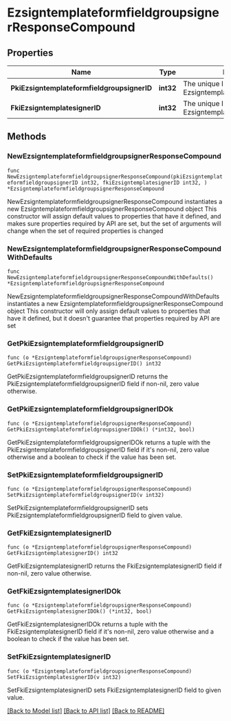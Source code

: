 # EzsigntemplateformfieldgroupsignerResponseCompound

## Properties

Name | Type | Description | Notes
------------ | ------------- | ------------- | -------------
**PkiEzsigntemplateformfieldgroupsignerID** | **int32** | The unique ID of the Ezsigntemplateformfieldgroupsigner | 
**FkiEzsigntemplatesignerID** | **int32** | The unique ID of the Ezsigntemplatesigner | 

## Methods

### NewEzsigntemplateformfieldgroupsignerResponseCompound

`func NewEzsigntemplateformfieldgroupsignerResponseCompound(pkiEzsigntemplateformfieldgroupsignerID int32, fkiEzsigntemplatesignerID int32, ) *EzsigntemplateformfieldgroupsignerResponseCompound`

NewEzsigntemplateformfieldgroupsignerResponseCompound instantiates a new EzsigntemplateformfieldgroupsignerResponseCompound object
This constructor will assign default values to properties that have it defined,
and makes sure properties required by API are set, but the set of arguments
will change when the set of required properties is changed

### NewEzsigntemplateformfieldgroupsignerResponseCompoundWithDefaults

`func NewEzsigntemplateformfieldgroupsignerResponseCompoundWithDefaults() *EzsigntemplateformfieldgroupsignerResponseCompound`

NewEzsigntemplateformfieldgroupsignerResponseCompoundWithDefaults instantiates a new EzsigntemplateformfieldgroupsignerResponseCompound object
This constructor will only assign default values to properties that have it defined,
but it doesn't guarantee that properties required by API are set

### GetPkiEzsigntemplateformfieldgroupsignerID

`func (o *EzsigntemplateformfieldgroupsignerResponseCompound) GetPkiEzsigntemplateformfieldgroupsignerID() int32`

GetPkiEzsigntemplateformfieldgroupsignerID returns the PkiEzsigntemplateformfieldgroupsignerID field if non-nil, zero value otherwise.

### GetPkiEzsigntemplateformfieldgroupsignerIDOk

`func (o *EzsigntemplateformfieldgroupsignerResponseCompound) GetPkiEzsigntemplateformfieldgroupsignerIDOk() (*int32, bool)`

GetPkiEzsigntemplateformfieldgroupsignerIDOk returns a tuple with the PkiEzsigntemplateformfieldgroupsignerID field if it's non-nil, zero value otherwise
and a boolean to check if the value has been set.

### SetPkiEzsigntemplateformfieldgroupsignerID

`func (o *EzsigntemplateformfieldgroupsignerResponseCompound) SetPkiEzsigntemplateformfieldgroupsignerID(v int32)`

SetPkiEzsigntemplateformfieldgroupsignerID sets PkiEzsigntemplateformfieldgroupsignerID field to given value.


### GetFkiEzsigntemplatesignerID

`func (o *EzsigntemplateformfieldgroupsignerResponseCompound) GetFkiEzsigntemplatesignerID() int32`

GetFkiEzsigntemplatesignerID returns the FkiEzsigntemplatesignerID field if non-nil, zero value otherwise.

### GetFkiEzsigntemplatesignerIDOk

`func (o *EzsigntemplateformfieldgroupsignerResponseCompound) GetFkiEzsigntemplatesignerIDOk() (*int32, bool)`

GetFkiEzsigntemplatesignerIDOk returns a tuple with the FkiEzsigntemplatesignerID field if it's non-nil, zero value otherwise
and a boolean to check if the value has been set.

### SetFkiEzsigntemplatesignerID

`func (o *EzsigntemplateformfieldgroupsignerResponseCompound) SetFkiEzsigntemplatesignerID(v int32)`

SetFkiEzsigntemplatesignerID sets FkiEzsigntemplatesignerID field to given value.



[[Back to Model list]](../README.md#documentation-for-models) [[Back to API list]](../README.md#documentation-for-api-endpoints) [[Back to README]](../README.md)


